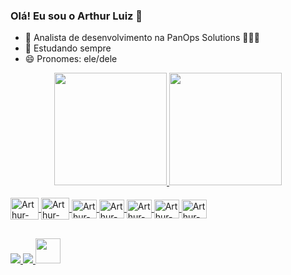 ### Olá! Eu sou o Arthur Luiz 👋

- 🔭 Analista de desenvolvimento na PanOps Solutions  👨🏻‍💻
- 🌱 Estudando sempre
- 😄 Pronomes: ele/dele

<div align="center">
  <a href="https://github.com/ArthurLuizS">
  <img height="180em" src="https://github-readme-stats.vercel.app/api?username=ArthurLuizS&show_icons=true&theme=dark&include_all_commits=true&count_private=true"/>
  <img height="180em" src="https://github-readme-stats.vercel.app/api/top-langs/?username=ArthurLuizS&layout=compact&langs_count=7&theme=dark"/>
</div>
 
  <div style="display: inline_block"><br>
    <img align="center" alt="Arthur-Python" height="35" width="45" src="https://cdn.jsdelivr.net/gh/devicons/devicon/icons/python/python-original-wordmark.svg">
    <img align="center" alt="Arthur-Django" height="35" width="45" color:"white" src="https://cdn.jsdelivr.net/gh/devicons/devicon/icons/django/django-plain-wordmark.svg">
     <img align="center" alt="Arthur-Js" height="30" width="40" src="https://cdn.jsdelivr.net/gh/devicons/devicon/icons/javascript/javascript-original.svg">
     <img align="center" alt="Arthur-HTML" height="30" width="40" src="https://cdn.jsdelivr.net/gh/devicons/devicon/icons/html5/html5-plain-wordmark.svg">
     <img align="center" alt="Arthur-CSS" height="30" width="40" src="https://cdn.jsdelivr.net/gh/devicons/devicon/icons/css3/css3-plain-wordmark.svg">
     <img align="center" alt="Arthur-React" height="30" width="40" src="https://cdn.jsdelivr.net/gh/devicons/devicon/icons/react/react-original-wordmark.svg">
    <img align="center" alt="Arthur-Mysql" height="30" width="40" src="https://cdn.jsdelivr.net/gh/devicons/devicon/icons/mysql/mysql-original.svg">
  </div>
  
  ## 
  
  <div>
     <a href = "mailto:arthurluiz36@gmail.com">
       <img src="https://img.shields.io/badge/Gmail-D14836?style=for-the-badge&logo=gmail&logoColor=white" target="_blank">
     </a>
    <a href="https://www.linkedin.com/in/arthur-luiz-461920180/" target="_blank">
      <img src="https://img.shields.io/badge/-LinkedIn-%230077B5?style=for-the-badge&logo=linkedin&logoColor=white" target="_blank">
    </a> 
    <a href="https://gitlab.com/ArthurLuizS" target="_blank">
      <img src="https://cdn.jsdelivr.net/gh/devicons/devicon/icons/gitlab/gitlab-original-wordmark.svg" target="_blank" style="width: 40px; height:40px">
    </a> 
  </div>
